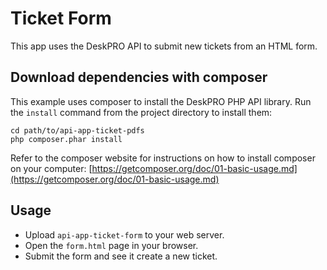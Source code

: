 Ticket Form
===========

This app uses the DeskPRO API to submit new tickets from an HTML form.

Download dependencies with composer
-----------------------------------

This example uses composer to install the DeskPRO PHP API library. Run the `install` command from the project directory to install them:

    cd path/to/api-app-ticket-pdfs
    php composer.phar install

Refer to the composer website for instructions on how to install composer on your computer:
[https://getcomposer.org/doc/01-basic-usage.md](https://getcomposer.org/doc/01-basic-usage.md)

Usage
-----

* Upload `api-app-ticket-form` to your web server.
* Open the `form.html` page in your browser.
* Submit the form and see it create a new ticket.